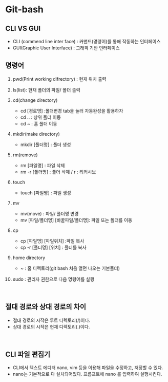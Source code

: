 # Git-bash

## CLI VS GUI
- CLI (commend line inter face) : 커맨드(명령어)를 통해 작동하는 인터페이스
- GUI(Graphic User Interface) : 그래픽 기반 인터페이스

## 명령어
 1. pwd(Print working difrectory) : 현재 위치 출력
 2. ls(list): 현재 폴더의 파일/ 폴더 출력
 3. cd(change directory) 
    - cd [경로명] :폴더변경 tab을 눌러 자동완성을 활용하자
    - cd .. : 상위 폴더 이동
    - cd ~ : 홈 폴더 이동

 4. mkdir(make directory)
    - mkdir [폴더명] : 폴더 생성
 5. rm(remove) 
    - rm [파일명] : 파일 삭제
    - rm -r [폴더명] : 폴더 삭제 / r : 리커시브
 6. touch 
    - touch [파일명] : 파일 생성
 7. mv      
    - mv(move) : 파일/ 폴더명 변경
    - mv [파일/폴더명] [바꿀파일/폴더명]: 파일 또는 폴더를 이동
 8. cp
    - cp [파일명] [파일위치] :파일 복사
    - cp -r [폴더명] [위치] : 폴더를 복사
 9.  home directory  
        - ~ :  홈 디렉토리(git bash 처음 열면 나오는 기본폴더)
10. sudo : 관리자 권한으로 다음 명령어를 실행 

<br>

## 절대 경로와 상대 경로의 차이
- 절대 경로의 시작은 루트 디렉토리(/)이다.
- 상대 경로의 시작은 현재 디렉토리(.)이다.  
  
<br>
   
## CLI 파일 편집기
- CLI에서 텍스트 에디터 nano, vim 등을 이용해 파일을 수정하고, 저장할 수 있다.
- nano는 기본적으로 다 설치되어있다. 프롬프트에 nano 를 입력하여 실행시킨다.
